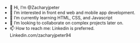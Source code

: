 - 👋 Hi, I’m @Zacharyjpeter
- 👀 I’m interested in front end web and mobile app development. 
- 🌱 I’m currently learning HTML, CSS, and Javascript
- 💞️ I’m looking to collaborate on complex projects later on.
- 📫 How to reach me: Linkedin is preferred. Linkedin.com/zacharyjpeter94

<!---
Zacharyjpeter/Zacharyjpeter is a ✨ special ✨ repository because its `README.md` (this file) appears on your GitHub profile.
You can click the Preview link to take a look at your changes.
--->
